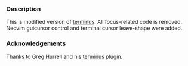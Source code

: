 ### Description

This is modified version of [terminus](https://github.com/wincent/terminus). All focus-related code is removed. Neovim guicursor control and terminal cursor leave-shape were added. 

### Acknowledgements
Thanks to Greg Hurrell and his [terminus](https://github.com/wincent/terminus) plugin.
